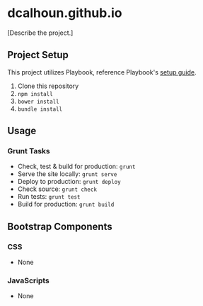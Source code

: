 # dcalhoun.github.io

[Describe the project.]

## Project Setup
This project utilizes Playbook, reference Playbook's [setup guide](https://github.com/centresource/generator-playbook#get-started).

1. Clone this repository
2. `npm install`
3. `bower install`
4. `bundle install`

## Usage

### Grunt Tasks
- Check, test & build for production: `grunt`
- Serve the site locally: `grunt serve`
- Deploy to production: `grunt deploy`
- Check source: `grunt check`
- Run tests: `grunt test`
- Build for production: `grunt build`

## Bootstrap Components

### CSS
- None

### JavaScripts
- None
